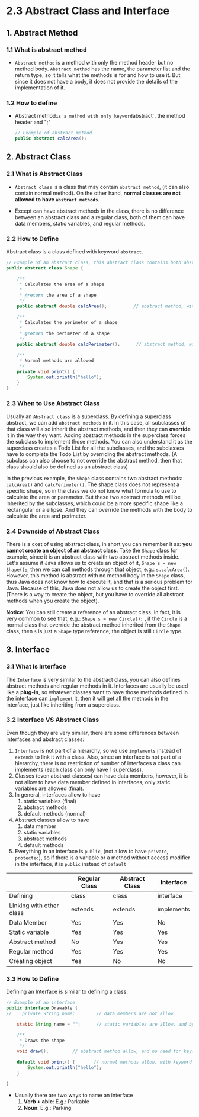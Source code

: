 # 2.3 Abstract Class and Interface

## 1. Abstract Method

### 1.1 What is abstract method

* `Abstract method` is a method with only the method header but no method body. `Abstract method` has the name, the parameter list and the return type, so it tells what the methods is for and how to use it. But since it does not have a body, it does not provide the details of the implementation of it.  

### 1.2 How to define

* Abstract method` is a method with only keyword `abstract`, the method header and ";"

  ```java
  // Example of abstract method
  public abstract calcArea();
  ```

  

## 2. Abstract Class

### 2.1 What is Abstract Class

* `Abstract class` is a class that may contain `abstract method`, (it can also contain normal method). On the other hand, **normal classes are not allowed to have `abstract methods`**. 

* Except can have abstract methods in the class, there is no difference between an abstract class and a regular class, both of them can have data members, static variables, and regular methods.

  

### 2.2 How to Define 

Abstract class is a class defined with keyword `abstract`. 

```java
// Example of an abstract class, this abstract class contains both abstract method and normal methods
public abstract class Shape {

    /**
     * Calculates the area of a shape
     *
     * @return the area of a shape
     */
    public abstract double calcArea();      	// abstract method, with no body

    /**
     * Calculates the perimeter of a shape
     *
     * @return the perimeter of a shape
     */
    public abstract double calcPerimeter();      // abstract method, with no body

    /**
     * Normal methods are allowed
     */
    private void print() {
        System.out.println("hello");
    }
}
```

### 2.3 When to Use Abstract Class

Usually an `Abstract class` is a superclass. By defining a superclass abstract, we can add `abstract methods` in it. In this case, all subclasses of that class will also inherit the abstract methods, and then they can **override** it in the way they want. Adding abstract methods in the superclass forces the subclass to implement those methods. You can also understand it as the superclass creates a Todo List for all the subclasses, and the subclasses have to complete the Todo List by overriding the abstract methods. (A subclass can also choose to not override the abstract method, then that class should also be defined as an abstract class)

In the previous example, the `Shape` class contains two abstract methods: `calcArea()` and `calcPerimeter()`. The shape class does not represent a specific shape, so in the class we do not know what formula to use to calculate the area or parameter. But these two abstract methods will be inherited by the subclasses, which could be a more specific shape like a rectangular or a ellipse. And they can override the methods with the body to calculate the area and perimeter.

### 2.4 Downside of Abstract Class

There is a cost of using abstract class, in short you can remember it as: **you cannot create an object of an abstract class**. Take the `Shape` class for example, since it is an abstract class with two abstract methods inside. Let's assume if Java allows us to create an object of it, `Shape s = new Shape();`, then we can call methods through that object, e.g.: `s.calcArea()`. However, this method is abstract with no method body in the `Shape` class, thus Java does not know how to execute it, and that is a serious problem for Java. Because of this, Java does not allow us to create the object first. (There is a way to create the object, but you have to override all abstract methods when you create the object).

**Notice**: You can still create a reference of an abstract class. In fact, it is very common to see that, e.g.: `Shape s = new Circle();`  , if the `Circle` is a normal class that override the abstract method inherited from the `Shape` class, then `s` is just a `Shape` type reference, the object is still `Circle` type.

## 3. Interface

### 3.1 What Is Interface

The `Interface` is very similar to the abstract class, you can also defines abstract methods and regular methods in it. Interfaces are usually be used like a **plug-in**, so whatever classes want to have those methods defined in the interface can `implement` it, then it will get all the methods in the interface, just like inheriting from a superclass. 

### 3.2 Interface VS Abstract Class

Even though they are very similar, there are some differences between interfaces and abstract classes: 

1. `Interface` is not part of a hierarchy, so we use `implements` instead of `extends` to link it with a class. Also, since an interface is not part of a hierarchy, there is no restriction of number of interfaces a class can implements (each class can only have 1 superclass).
2. Classes (even abstract classes) can have data members, however, it is not allow to have data member defined in interfaces, only static variables are allowed (final).
3. In general, interfaces allow to have 
   1. static variables (final)
   2. abstract methods
   3. default methods (normal)
4. Abstract classes allow to have
   1. data member
   2. static variables
   3. abstract methods
   4. default methods
5. Everything in an interface is `public`, (not allow to have `private`, `protected`), so if there is a variable or a method without access modifier in the interface, it is `public` instead of `default`

|                          | Regular Class | Abstract Class | Interface  |
| ------------------------ | ------------- | -------------- | ---------- |
| Defining                 | class         | class          | interface  |
| Linking with other class | extends       | extends        | implements |
| Data  Member             | Yes           | Yes            | No         |
| Static variable          | Yes           | Yes            | Yes        |
| Abstract method          | No            | Yes            | Yes        |
| Regular method           | Yes           | Yes            | Yes        |
| Creating object          | Yes           | No             | No         |


### 3.3 How to Define

Defining an Interface is similar to defining a class:

```java
// Example of an interface
public interface Drawable {
//    private String name;        // data members are not allow

    static String name = "";      // static variables are allow, and by default they are final (constant)

    /**
     * Draws the shape
     */
    void draw();         // abstract method allow, and no need for keyword "abstract"

    default void print() {       // normal methods allow, with keyword "default"
        System.out.println("hello");
    }

}
```

* Usually there are two ways to name an interface
  1. **Verb + able**: E.g.: Parkable
  2. **Noun**: E.g.: Parking